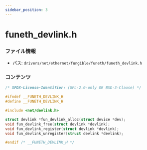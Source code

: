 ```yaml
---
sidebar_position: 3
---
```

# funeth_devlink.h

### ファイル情報

- パス: `drivers/net/ethernet/fungible/funeth/funeth_devlink.h`

### コンテンツ

```h
/* SPDX-License-Identifier: (GPL-2.0-only OR BSD-3-Clause) */

#ifndef __FUNETH_DEVLINK_H
#define __FUNETH_DEVLINK_H

#include <net/devlink.h>

struct devlink *fun_devlink_alloc(struct device *dev);
void fun_devlink_free(struct devlink *devlink);
void fun_devlink_register(struct devlink *devlink);
void fun_devlink_unregister(struct devlink *devlink);

#endif /* __FUNETH_DEVLINK_H */

```
